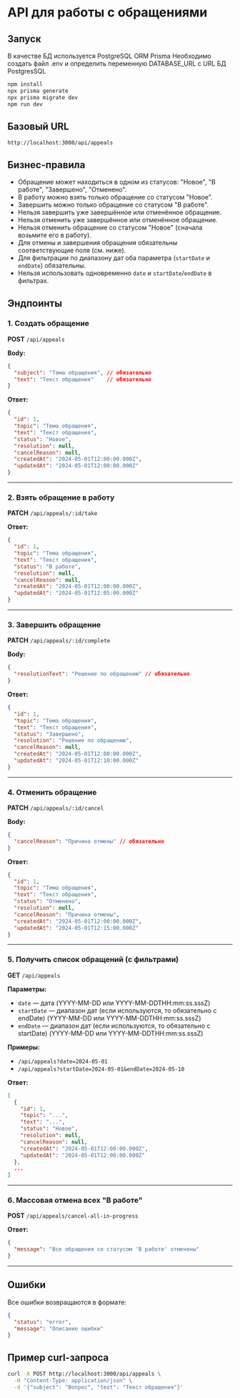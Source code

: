 # API для работы с обращениями

## Запуск

В качестве БД используется PostgreSQL
ORM Prisma
Необходимо создать файл .env и определить переменную DATABASE_URL с URL БД PostgresSQL


```bash
npm install
npx prisma generate
npx prisma migrate dev
npm run dev
```

## Базовый URL

```
http://localhost:3000/api/appeals
```

## Бизнес-правила

- Обращение может находиться в одном из статусов: "Новое", "В работе", "Завершено", "Отменено".
- В работу можно взять только обращение со статусом "Новое".
- Завершить можно только обращение со статусом "В работе".
- Нельзя завершить уже завершённое или отменённое обращение.
- Нельзя отменить уже завершённое или отменённое обращение.
- Нельзя отменить обращение со статусом "Новое" (сначала возьмите его в работу).
- Для отмены и завершения обращения обязательны соответствующие поля (см. ниже).
- Для фильтрации по диапазону дат оба параметра (`startDate` и `endDate`) обязательны.
- Нельзя использовать одновременно `date` и `startDate`/`endDate` в фильтрах.

## Эндпоинты

### 1. Создать обращение
**POST** `/api/appeals`

**Body:**
```json
{
  "subject": "Тема обращения", // обязательно
  "text": "Текст обращения"    // обязательно
}
```
**Ответ:**
```json
{
  "id": 1,
  "topic": "Тема обращения",
  "text": "Текст обращения",
  "status": "Новое",
  "resolution": null,
  "cancelReason": null,
  "createdAt": "2024-05-01T12:00:00.000Z",
  "updatedAt": "2024-05-01T12:00:00.000Z"
}
```

---

### 2. Взять обращение в работу
**PATCH** `/api/appeals/:id/take`

**Ответ:**
```json
{
  "id": 1,
  "topic": "Тема обращения",
  "text": "Текст обращения",
  "status": "В работе",
  "resolution": null,
  "cancelReason": null,
  "createdAt": "2024-05-01T12:00:00.000Z",
  "updatedAt": "2024-05-01T12:05:00.000Z"
}
```

---

### 3. Завершить обращение
**PATCH** `/api/appeals/:id/complete`

**Body:**
```json
{
  "resolutionText": "Решение по обращению" // обязательно
}
```
**Ответ:**
```json
{
  "id": 1,
  "topic": "Тема обращения",
  "text": "Текст обращения",
  "status": "Завершено",
  "resolution": "Решение по обращению",
  "cancelReason": null,
  "createdAt": "2024-05-01T12:00:00.000Z",
  "updatedAt": "2024-05-01T12:10:00.000Z"
}
```

---

### 4. Отменить обращение
**PATCH** `/api/appeals/:id/cancel`

**Body:**
```json
{
  "cancelReason": "Причина отмены" // обязательно
}
```
**Ответ:**
```json
{
  "id": 1,
  "topic": "Тема обращения",
  "text": "Текст обращения",
  "status": "Отменено",
  "resolution": null,
  "cancelReason": "Причина отмены",
  "createdAt": "2024-05-01T12:00:00.000Z",
  "updatedAt": "2024-05-01T12:15:00.000Z"
}
```

---

### 5. Получить список обращений (с фильтрами)
**GET** `/api/appeals`

**Параметры:**
- `date` — дата (YYYY-MM-DD или YYYY-MM-DDTHH:mm:ss.sssZ)
- `startDate` — диапазон дат (если используются, то обязательно с endDate) (YYYY-MM-DD или YYYY-MM-DDTHH:mm:ss.sssZ)
- `endDate` — диапазон дат (если используются, то обязательно с startDate) (YYYY-MM-DD или YYYY-MM-DDTHH:mm:ss.sssZ)

**Примеры:**
- `/api/appeals?date=2024-05-01`
- `/api/appeals?startDate=2024-05-01&endDate=2024-05-10`

**Ответ:**
```json
[
  {
    "id": 1,
    "topic": "...",
    "text": "...",
    "status": "Новое",
    "resolution": null,
    "cancelReason": null,
    "createdAt": "2024-05-01T12:00:00.000Z",
    "updatedAt": "2024-05-01T12:00:00.000Z"
  },
  ...
]
```

---

### 6. Массовая отмена всех "В работе"
**POST** `/api/appeals/cancel-all-in-progress`

**Ответ:**
```json
{
  "message": "Все обращения со статусом 'В работе' отменены"
}
```

---

## Ошибки

Все ошибки возвращаются в формате:
```json
{
  "status": "error",
  "message": "Описание ошибки"
}
```

## Пример curl-запроса

```bash
curl -X POST http://localhost:3000/api/appeals \
  -H "Content-Type: application/json" \
  -d '{"subject": "Вопрос", "text": "Текст обращения"}'
``` 